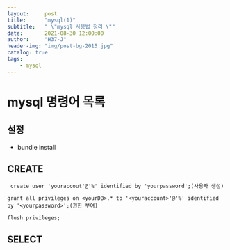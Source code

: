 ```yaml
---
layout:     post
title:      "mysql(1)"
subtitle:   " \"mysql 사용법 정리 \""
date:       2021-08-30 12:00:00
author:     "H37-J"
header-img: "img/post-bg-2015.jpg"
catalog: true
tags:
    - mysql
---
```


# mysql 명령어 목록

## 설정

* bundle install

## CREATE

```mysql
 create user 'youraccout'@'%' identified by 'yourpassword';(사용자 생성)

grant all privileges on <yourDB>.* to '<youraccount>'@'%' identified by '<yourpassword>';(권한 부여)

flush privileges;
```

## SELECT
